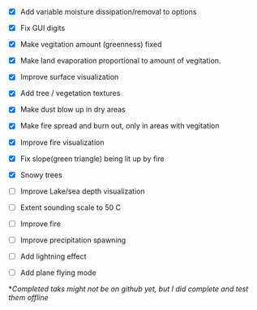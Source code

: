 - [x] Add variable moisture dissipation/removal to options
- [x] Fix GUI digits
- [x] Make vegitation amount (greenness) fixed
- [x] Make land evaporation proportional to amount of vegitation.
- [x] Improve surface visualization
- [x] Add tree / vegetation textures
- [x] Make dust blow up in dry areas
- [x] Make fire spread and burn out, only in areas with vegitation
- [x] Improve fire visualization
- [x] Fix slope(green triangle) being lit up by fire
- [x] Snowy trees
- [ ] Improve Lake/sea depth visualization
- [ ] Extent sounding scale to 50 C
- [ ] Improve fire
- [ ] Improve precipitation spawning
- [ ] Add lightning effect
- [ ] Add plane flying mode



**Completed taks might not be on github yet, but I did complete and test them offline*
